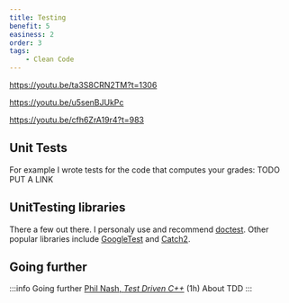 ```yaml
---
title: Testing
benefit: 5
easiness: 2
order: 3
tags:
    - Clean Code
---
```


https://youtu.be/ta3S8CRN2TM?t=1306

https://youtu.be/u5senBJUkPc

https://youtu.be/cfh6ZrA19r4?t=983

## Unit Tests

For example I wrote tests for the code that computes your grades: TODO PUT A LINK

## UnitTesting libraries

There a few out there. I personaly use and recommend [doctest](https://github.com/doctest/doctest). Other popular libraries include [GoogleTest](https://github.com/google/googletest) and [Catch2](https://github.com/catchorg/Catch2).

## Going further

:::info Going further
[Phil Nash, *Test Driven C++*](https://youtu.be/N2gTxeIHMP0) (1h) About TDD 
:::